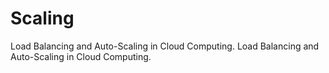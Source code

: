 # Scaling

Load Balancing and Auto-Scaling in Cloud Computing.
Load Balancing and Auto-Scaling in Cloud Computing.
